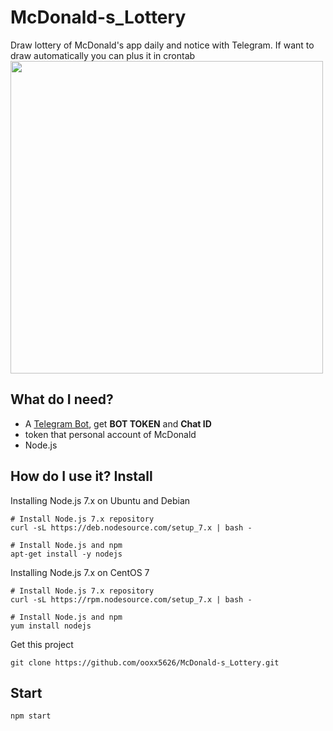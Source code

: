 McDonald-s_Lottery
===
Draw lottery of McDonald's app daily and notice with Telegram.
If want to draw automatically you can plus it in crontab
<img src="" width="500px">

What do I need?
----
- A [Telegram Bot](https://telegram.org/blog/bot-revolution), get **BOT TOKEN** and **Chat ID**
- token that personal account of McDonald
- Node.js

How do I use it?
Install
----
Installing Node.js 7.x on Ubuntu and Debian

```shell=
# Install Node.js 7.x repository
curl -sL https://deb.nodesource.com/setup_7.x | bash -

# Install Node.js and npm
apt-get install -y nodejs
```
Installing Node.js 7.x on CentOS 7

```shell=
# Install Node.js 7.x repository
curl -sL https://rpm.nodesource.com/setup_7.x | bash -

# Install Node.js and npm
yum install nodejs
```

Get this project
```shell=
git clone https://github.com/ooxx5626/McDonald-s_Lottery.git
```

Start
---
```shell=
npm start
```
